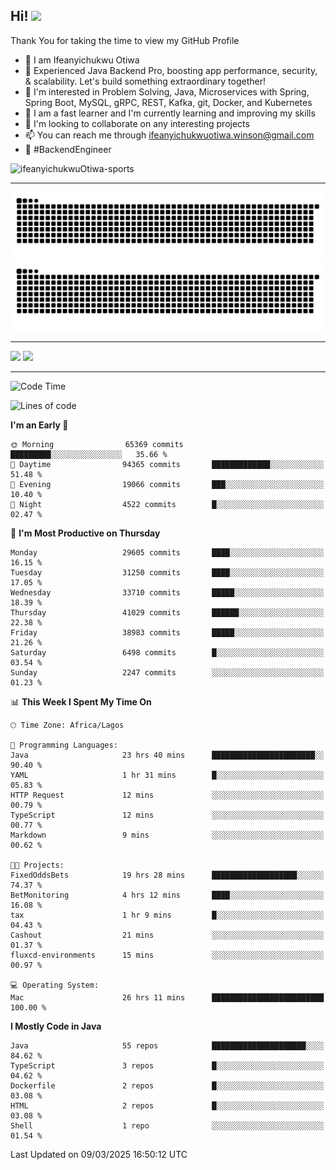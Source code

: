 <!-- BLOG-POST-LIST:START --><!-- BLOG-POST-LIST:END -->

## Hi! <img src="https://media.giphy.com/media/hvRJCLFzcasrR4ia7z/giphy.gif" width="4%"> 

Thank You for taking the time to view my GitHub Profile

- 👋 I am Ifeanyichukwu Otiwa
- 🚀 Experienced Java Backend Pro, boosting app performance, security, & scalability. Let's build something extraordinary together!
- 👀 I'm interested in Problem Solving, Java, Microservices with Spring, Spring Boot, MySQL, gRPC, REST, Kafka, git, Docker, and Kubernetes
- 🌱 I am a fast learner and I'm currently learning and improving my skills
- 💞️ I'm looking to collaborate on any interesting projects
- 📫 You can reach me through ifeanyichukwuotiwa.winson@gmail.com
- 🚀 #BackendEngineer

<p align="left" marginTop="10px"> <img src="https://komarev.com/ghpvc/?username=ifeanyichukwuOtiwa-sports&label=Profile%20views&color=0e75b6&style=for-the-badge" alt="ifeanyichukwuOtiwa-sports" /> </p>

***

<!--🐍📈SNAKEGRAPH / 🌐WEBSITE: https://github.com/Platane/snk -->
![github contribution grid snake animation](https://raw.githubusercontent.com/ifeanyichukwuOtiwa-sports/ifeanyichukwuOtiwa-sports/output/github-contribution-grid-snake-dark.svg#gh-dark-mode-only)![github contribution grid snake animation](https://raw.githubusercontent.com/ifeanyichukwuOtiwa-sports/ifeanyichukwuOtiwa-sports/output/github-contribution-grid-snake.svg#gh-light-mode-only)

***

<p float="left">
  <img float="left" src="https://github-readme-stats.vercel.app/api?username=ifeanyichukwuOtiwa-sports&count_private=true&include_all_commits=true&theme=react&show_icons=true" />
  <img float="right" src="https://github-readme-stats.vercel.app/api/top-langs/?username=ifeanyichukwuOtiwa-sports&layout=compact&show_icons=true&theme=react" /> 
</p>

***



<!--START_SECTION:waka-->
![Code Time](http://img.shields.io/badge/Code%20Time-3%2C529%20hrs%2042%20mins-blue)

![Lines of code](https://img.shields.io/badge/From%20Hello%20World%20I%27ve%20Written-45.5%20million%20lines%20of%20code-blue)

**I'm an Early 🐤** 

```text
🌞 Morning                65369 commits       █████████░░░░░░░░░░░░░░░░   35.66 % 
🌆 Daytime                94365 commits       █████████████░░░░░░░░░░░░   51.48 % 
🌃 Evening                19066 commits       ███░░░░░░░░░░░░░░░░░░░░░░   10.40 % 
🌙 Night                  4522 commits        █░░░░░░░░░░░░░░░░░░░░░░░░   02.47 % 
```
📅 **I'm Most Productive on Thursday** 

```text
Monday                   29605 commits       ████░░░░░░░░░░░░░░░░░░░░░   16.15 % 
Tuesday                  31250 commits       ████░░░░░░░░░░░░░░░░░░░░░   17.05 % 
Wednesday                33710 commits       █████░░░░░░░░░░░░░░░░░░░░   18.39 % 
Thursday                 41029 commits       ██████░░░░░░░░░░░░░░░░░░░   22.38 % 
Friday                   38983 commits       █████░░░░░░░░░░░░░░░░░░░░   21.26 % 
Saturday                 6498 commits        █░░░░░░░░░░░░░░░░░░░░░░░░   03.54 % 
Sunday                   2247 commits        ░░░░░░░░░░░░░░░░░░░░░░░░░   01.23 % 
```


📊 **This Week I Spent My Time On** 

```text
🕑︎ Time Zone: Africa/Lagos

💬 Programming Languages: 
Java                     23 hrs 40 mins      ███████████████████████░░   90.40 % 
YAML                     1 hr 31 mins        █░░░░░░░░░░░░░░░░░░░░░░░░   05.83 % 
HTTP Request             12 mins             ░░░░░░░░░░░░░░░░░░░░░░░░░   00.79 % 
TypeScript               12 mins             ░░░░░░░░░░░░░░░░░░░░░░░░░   00.77 % 
Markdown                 9 mins              ░░░░░░░░░░░░░░░░░░░░░░░░░   00.62 % 

🐱‍💻 Projects: 
FixedOddsBets            19 hrs 28 mins      ███████████████████░░░░░░   74.37 % 
BetMonitoring            4 hrs 12 mins       ████░░░░░░░░░░░░░░░░░░░░░   16.08 % 
tax                      1 hr 9 mins         █░░░░░░░░░░░░░░░░░░░░░░░░   04.43 % 
Cashout                  21 mins             ░░░░░░░░░░░░░░░░░░░░░░░░░   01.37 % 
fluxcd-environments      15 mins             ░░░░░░░░░░░░░░░░░░░░░░░░░   00.97 % 

💻 Operating System: 
Mac                      26 hrs 11 mins      █████████████████████████   100.00 % 
```

**I Mostly Code in Java** 

```text
Java                     55 repos            █████████████████████░░░░   84.62 % 
TypeScript               3 repos             █░░░░░░░░░░░░░░░░░░░░░░░░   04.62 % 
Dockerfile               2 repos             █░░░░░░░░░░░░░░░░░░░░░░░░   03.08 % 
HTML                     2 repos             █░░░░░░░░░░░░░░░░░░░░░░░░   03.08 % 
Shell                    1 repo              ░░░░░░░░░░░░░░░░░░░░░░░░░   01.54 % 
```




 Last Updated on 09/03/2025 16:50:12 UTC
<!--END_SECTION:waka-->

<!--
<p align="center">
![trophy](https://github-profile-trophy.vercel.app/?username=ifeanyichukwuOtiwa-sports&theme=onedark) (https://github.com/ryo-ma/github-profile-trophy)
</p>
-->

<!---
ifeanyi-otiwa/ifeanyi-otiwa is a ✨ special ✨ repository because its `README.md` (this file) appears on your GitHub profile.
You can click the Preview link to take a look at your changes.
--->
